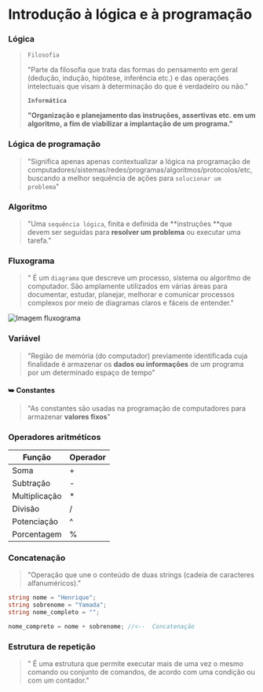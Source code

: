 # Introdução à lógica e à programação

### Lógica
> `Filosofia`
> 
> "Parte da filosofia que trata das formas do pensamento em geral (dedução, indução, hipótese, inferência etc.) e das operações intelectuais que visam à determinação do que é verdadeiro ou não."
> 
> **`Informática`**
> 
> **"Organização e planejamento das instruções, assertivas etc. em um algoritmo, a fim de viabilizar a implantação de um programa."**

### Lógica de programação
> "Significa apenas apenas contextualizar a lógica na programação de computadores/sistemas/redes/programas/algoritmos/protocolos/etc, buscando a melhor sequência de ações para `solucionar um problema`"

### Algoritmo
> "Uma `sequência lógica`, finita e definida de **instruções **que devem ser seguidas para **resolver um problema** ou executar uma tarefa."

### Fluxograma
> " É um `diagrama` que descreve um processo, sistema ou algoritmo de computador. São amplamente utilizados em várias áreas para documentar, estudar, planejar, melhorar e comunicar processos complexos por meio de diagramas claros e fáceis de entender."

![Imagem fluxograma](https://i.pinimg.com/originals/47/14/60/4714607b27f7b9668606674320884ae0.png)

### Variável
> "Região de memória (do computador) previamente identificada cuja finalidade é armazenar os **dados ou informações** de um programa por um determinado espaço de tempo"

#### ⮩ Constantes
> "As constantes são usadas na programação de computadores para armazenar **valores fixos**"

### Operadores aritméticos

Função | Operador
-------- | --------
Soma | +
Subtração | -
Multiplicação | *
Divisão | /
Potenciação | ^
Porcentagem | %

### Concatenação
> "Operação que une o conteúdo de duas strings (cadeia de caracteres alfanuméricos)."

~~~c#
string nome = "Henrique";
string sobrenome = "Yamada";
string nome_completo = "";

nome_compreto = nome + sobrenome; //<--  Concatenação
~~~

### Estrutura de repetição
> " É uma estrutura que permite executar mais de uma vez o mesmo comando ou conjunto de comandos, de acordo com uma condição ou com um contador."

